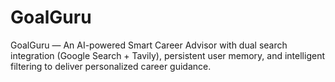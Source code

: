 # GoalGuru
GoalGuru — An AI-powered Smart Career Advisor with dual search integration (Google Search + Tavily), persistent user memory, and intelligent filtering to deliver personalized career guidance.
